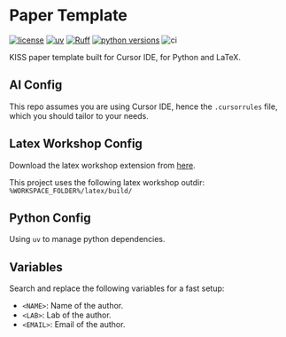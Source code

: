 # Paper Template

[![license](https://img.shields.io/badge/license-MIT-lightgrey.svg)](https://github.com/yp-edu/paper-template/blob/main/LICENSE)
[![uv](https://img.shields.io/endpoint?url=https://raw.githubusercontent.com/astral-sh/uv/main/assets/badge/v0.json)](https://github.com/astral-sh/uv)
[![Ruff](https://img.shields.io/endpoint?url=https://raw.githubusercontent.com/astral-sh/ruff/main/assets/badge/v2.json)](https://github.com/astral-sh/ruff)
[![python versions](https://img.shields.io/badge/python-3.11-blue)](https://www.python.org/downloads/)
![ci](https://github.com/yp-edu/paper-template/actions/workflows/ci.yml/badge.svg)

KISS paper template built for Cursor IDE, for Python and LaTeX.

## AI Config

This repo assumes you are using Cursor IDE, hence the `.cursorrules` file, which you should tailor to your needs.

## Latex Workshop Config

Download the latex workshop extension from [here](https://marketplace.visualstudio.com/items?itemName=James-Yu.latex-workshop).

This project uses the following latex workshop outdir: `%WORKSPACE_FOLDER%/latex/build/`

## Python Config

Using `uv` to manage python dependencies.

## Variables

Search and replace the following variables for a fast setup:

- `<NAME>`: Name of the author.
- `<LAB>`: Lab of the author.
- `<EMAIL>`: Email of the author.
